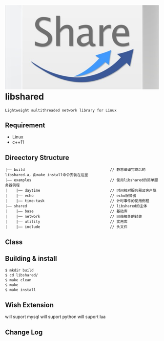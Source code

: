 ![](https://github.com/soymuchacho/GitImage/raw/master/share.gif)
libshared
==============
    Lightweight multithreaded network library for Linux
Requirement
-----------------
* Linux 
* c++11 

Direectory Structure
---------------------------------
    |—— build                                       // 静态编译完成后的libshared.a，由make install命令安装在这里
    |—— examples                                    // 使用libshared的简单服务器例程
    |    |—— daytime                                // 时间核对服务器及客户端
    |    |—— echo                                   // echo服务器
    |    |—— time-task                              // 计时事件的使用例程
    |—— shared                                      // libshared的主体
    |    |—— base                                   // 基础库
    |    |—— network                                // 网络相关的封装
    |    |—— utility                                // 实用库
    |    |—— include                                // 头文件

Class 
----------------------------------

Building & install
----------------------------------

    $ mkdir build
    $ cd libshared/
    $ make clean 
    $ make 
    $ make install 

Wish Extension
------------------------------------
will suport mysql
will suport python 
will suport lua 

Change Log
----------------------------------


